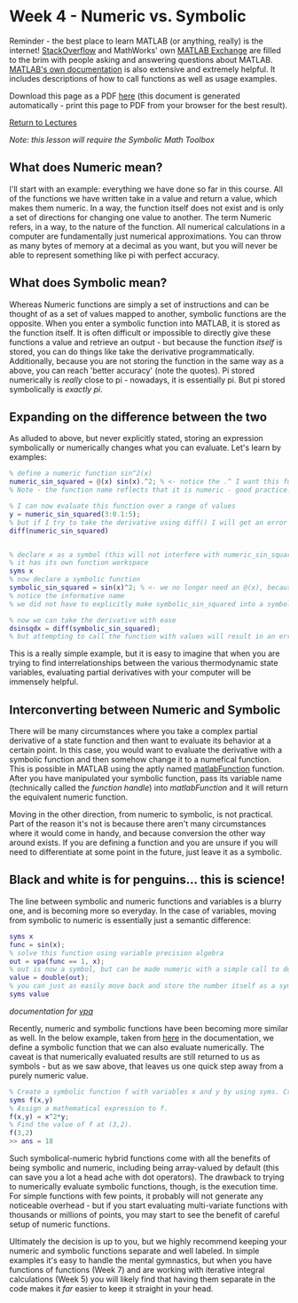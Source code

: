 # Week 4 - Numeric vs. Symbolic
Reminder - the best place to learn MATLAB (or anything, really) is the internet! [StackOverflow](https://stackoverflow.com) and MathWorks' own [MATLAB Exchange](https://www.mathworks.com/matlabcentral/)
are filled to the brim with people asking and answering questions about MATLAB. [MATLAB's own documentation](https://www.mathworks.com/help/matlab/) is also extensive and extremely helpful.
It includes descriptions of how to call functions as well as usage examples.

Download this page as a PDF [here](https://jacksonburns.github.io/MATLAB-Start-to-Finish/Lectures/Week-4/Week-4.pdf) (this document is generated automatically - print this page to PDF from your browser for the best result).

[Return to Lectures](https://jacksonburns.github.io/MATLAB-Start-to-Finish/Lectures/Lectures-Landing-Page)

*Note: this lesson will require the Symbolic Math Toolbox*

## What does Numeric mean?
I'll start with an example: everything we have done so far in this course. All of the functions we have written take in a value and return a value,
which makes them numeric. In a way, the function itself does not exist and is only a set of directions for changing one value to another.
The term Numeric refers, in a way, to the nature of the function. All numerical calculations in a computer are fundamentally just numerical approximations.
You can throw as many bytes of memory at a decimal as you want, but you will never be able to represent something like pi with perfect accuracy.

## What does Symbolic mean?
Whereas Numeric functions are simply a set of instructions and can be thought of as a set of values mapped to another, symbolic functions are the
opposite. When you enter a symbolic function into MATLAB, it is stored as the function itself. It is often difficult or impossible to directly
give these functions a value and retrieve an output - but because the function *itself* is stored, you can do things like take the derivative programmatically.
Additionally, because you are not storing the function in the same way as a above, you can reach 'better accuracy' (note the quotes). Pi stored numerically
is *really* close to pi - nowadays, it is essentially pi. But pi stored symbolically is *exactly pi*.

## Expanding on the difference between the two
As alluded to above, but never explicitly stated, storing an expression symbolically or numerically changes what you can evaluate. Let's learn by examples:
```matlab
% define a numeric function sin^2(x)
numeric_sin_squared = @(x) sin(x).^2; % <- notice the .^ I want this function to operate element wise on matrices.
% Note - the function name reflects that it is numeric - good practice!

% I can now evaluate this function over a range of values
y = numeric_sin_squared(3:0.1:5);
% but if I try to take the derivative using diff() I will get an error (try it!)
diff(numeric_sin_squared)


% declare x as a symbol (this will not interfere with numeric_sin_squared because
% it has its own function workspace
syms x
% now declare a symbolic function
symbolic_sin_squared = sin(x)^2; % <- we no longer need an @(x), because this function does not accept numeric input
% notice the informative name
% we did not have to explicitly make symbolic_sin_squared into a symbol - it was done implicitly when we defined it in terms of symbols

% now we can take the derivative with ease
dsinsqdx = diff(symbolic_sin_squared);
% but attempting to call the function with values will result in an error (try it!)
```
This is a really simple example, but it is easy to imagine that when you are trying to find interrelationships between the various thermodynamic state
variables, evaluating partial derivatives with your computer will be immensely helpful.

## Interconverting between Numeric and Symbolic
There will be many circumstances where you take a complex partial derivative of a state function and then want to evaluate its behavior at a certain point.
In this case, you would want to evaluate the derivative with a symbolic function and then somehow change it to a numefical function. This is possible in 
MATLAB using the aptly named [matlabFunction](https://www.mathworks.com/help/symbolic/matlabfunction.html) function. After you have manipulated your
symbolic function, pass its variable name (technically called the *function handle*) into *matlabFunction* and it will return the equivalent numeric function.

Moving in the other direction, from numeric to symbolic, is not practical. Part of the reason it's not is because there aren't many circumstances where it
would come in handy, and because conversion the other way around exists. If you are defining a function and you are unsure if you will need to differentiate
at some point in the future, just leave it as a symbolic. 

## Black and white is for penguins... this is science!
The line between symbolic and numeric functions and variables is a blurry one, and is becoming more so everyday. In the case of variables, moving from
symbolic to numeric is essentially just a semantic difference:
```matlab
syms x
func = sin(x);
% solve this function using variable precision algebra
out = vpa(func == 1, x);
% out is now a symbol, but can be made numeric with a simple call to double
value = double(out);
% you can just as easily move back and store the number itself as a symbol
syms value
```
*documentation for [vpa](https://www.mathworks.com/help/symbolic/vpa.html?s_tid=srchtitle)*

Recently, numeric and symbolic functions have been becoming more similar as well. In the below example, taken from [here](https://www.mathworks.com/help/symbolic/create-symbolic-functions.html)
in the documentation, we define a symbolic function that we can also evaluate numerically. The caveat is that numerically evaluated results are still
returned to us as symbols - but as we saw above, that leaves us one quick step away from a purely numeric value.
```matlab
% Create a symbolic function f with variables x and y by using syms. Creating f automatically creates x and y.
syms f(x,y)
% Assign a mathematical expression to f.
f(x,y) = x^2*y;
% Find the value of f at (3,2).
f(3,2)
>> ans = 18
```
Such symbolical-numeric hybrid functions come with all the benefits of being symbolic and numeric, including being array-valued by default (this can
save you a lot a head ache with dot operators). The drawback to trying to numerically evaluate symbolic functions, though, is the execution time. For
simple functions with few points, it probably will not generate any noticeable overhead - but if you start evaluating multi-variate functions with thousands
or millions of points, you may start to see the benefit of careful setup of numeric functions.

Ultimately the decision is up to you, but we highly recommend keeping your numeric and symbolic functions separate and well labeled. In simple examples
it's easy to handle the mental gymnastics, but when you have functions of functions (Week 7) and are working with iterative integral calculations (Week 5)
you will likely find that having them separate in the code makes it *far* easier to keep it straight in your head.


